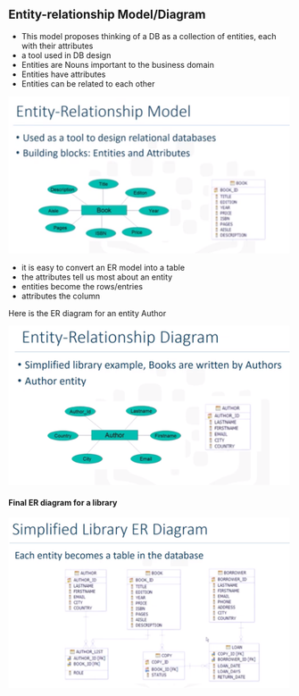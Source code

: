 ## Entity-relationship Model/Diagram
- This model proposes thinking of a DB as a collection of entities, each with their attributes
- a tool used in DB design
- Entities are Nouns important to the business domain
- Entities have attributes
- Entities can be related to each other


![](assets/markdown-img-paste-20191222215722358.png)

- it is easy to convert an ER model into a table
- the attributes tell us most about an entity
- entities become the rows/entries
- attributes the column



Here is the ER diagram for an entity Author

![](assets/markdown-img-paste-20191222215901600.png)



#### Final ER diagram for a library

![](assets/markdown-img-paste-2019122221595930.png)
